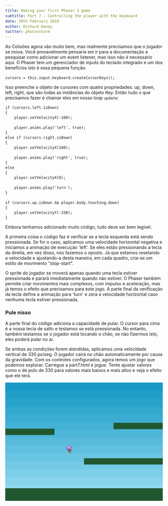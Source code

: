 ```yaml
---
title: Making your first Phaser 3 game
subtitle: Part 7 - Controlling the player with the keyboard
date: 20th February 2018
author: Richard Davey
twitter: photonstorm
---
```


As Colisões agora vão muito bem, mas realmente precisamos que o jogador se mova. Você provavelmente pensaria em ir para a documentação e pesquisar como adicionar um event listener, mas isso não é necessário aqui. O Phaser tem um gerenciador de inputs do teclado integrado e um dos benefícios isto é essa pequena função:

`cursors = this.input.keyboard.createCursorKeys();`

Isso preenche o objeto de cursores com quatro propriedades: up, down, left, right, que são todas as instâncias do objeto Key. Então tudo o que precisamos fazer é chamar eles em nosso loop `update`:

```
if (cursors.left.isDown)
{
    player.setVelocityX(-160);

    player.anims.play('left', true);
}
else if (cursors.right.isDown)
{
    player.setVelocityX(160);

    player.anims.play('right', true);
}
else
{
    player.setVelocityX(0);

    player.anims.play('turn');
}

if (cursors.up.isDown && player.body.touching.down)
{
    player.setVelocityY(-330);
}
```

Embora tenhamos adicionado muito código, tudo deve ser bem legível.

A primeira coisa o código faz é verificar se a tecla esquerda está sendo pressionada. Se for o caso, aplicamos uma velocidade horizontal negativa e iniciamos a animação de execução 'left'. Se eles estão pressionando a tecla da direita, em vez disso, nós fazemos o oposto. Já que estamos resetando a velocidade e ajustando-a desta maneira, em cada quadro, cria-se um estilo de movimento "stop-start".

O sprite do jogador se moverá apenas quando uma tecla estiver pressionada e parará imediatamente quando não estiver. O Phaser também permite criar movimentos mais complexos, com impulso e aceleração, mas já temos o efeito que precisamos para este jogo. A parte final da verificação da tecla define a animação para 'turn' e zera a velocidade horizontal caso nenhuma tecla estiver pressionada.

### Pule nisso

A parte final do código adiciona a capacidade de pular. O cursor para cima é a nossa tecla de salto e testamos se está pressionada. No entanto, também testamos se o jogador está tocando o chão, se não fizermos isto, eles poderá pular no ar.

Se ambas as condições forem atendidas, aplicamos uma velocidade vertical de 330 px/seg. O jogador cairá no chão automaticamente por causa da gravidade. Com os controles configurados, agora temos um jogo que podemos explorar. Carregue a part7.html e jogue. Tente ajustar valores como o de pulo de 330 para valores mais baixos e mais altos e veja o efeito que ele terá.

![image](part7.png)
